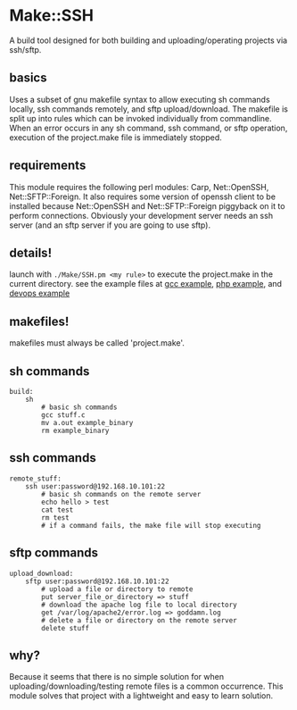 # Make::SSH
A build tool designed for both building and uploading/operating projects via ssh/sftp.

## basics

Uses a subset of gnu makefile syntax to allow executing sh commands locally, ssh commands remotely, and sftp upload/download.
The makefile is split up into rules which can be invoked individually from commandline.
When an error occurs in any sh command, ssh command, or sftp operation, execution of the project.make file is immediately stopped.

## requirements

This module requires the following perl modules: Carp, Net::OpenSSH, Net::SFTP::Foreign.
It also requires some version of openssh client to be installed because Net::OpenSSH and Net::SFTP::Foreign piggyback on it to perform connections.
Obviously your development server needs an ssh server (and an sftp server if you are going to use sftp).

## details!

launch with `./Make/SSH.pm <my rule>` to execute the project.make in the current directory. see the example files at [gcc example](example/gcc/project.make), [php example](example/php_upload/project.make), and [devops example](example/devops/project.make)

## makefiles!

makefiles must always be called 'project.make'.

## sh commands
```make
build:
	sh
		# basic sh commands
		gcc stuff.c
		mv a.out example_binary
		rm example_binary
```

## ssh commands
```make
remote_stuff:
	ssh user:password@192.168.10.101:22
		# basic sh commands on the remote server
		echo hello > test
		cat test
		rm test
		# if a command fails, the make file will stop executing
```


## sftp commands
```make
upload_download:
	sftp user:password@192.168.10.101:22
		# upload a file or directory to remote
		put server_file_or_directory => stuff
		# download the apache log file to local directory
		get /var/log/apache2/error.log => goddamn.log
		# delete a file or directory on the remote server
		delete stuff
```

## why?

Because it seems that there is no simple solution for when uploading/downloading/testing remote files is a common occurrence. This module solves that project with a lightweight and easy to learn solution.
